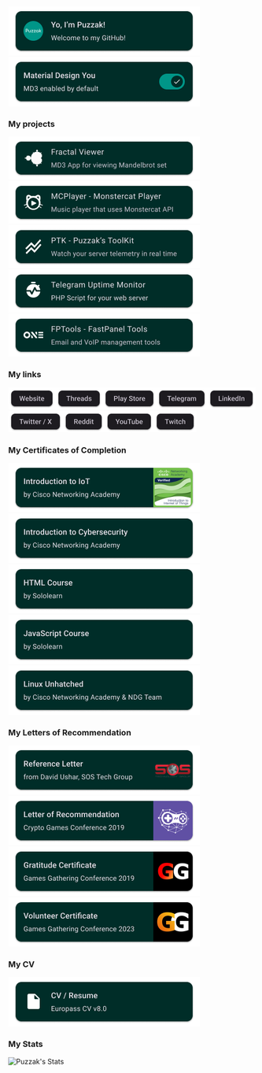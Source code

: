 ![Header](Assets/Header.png)![Header](Assets/MD3Card.png)

### My projects
[![Fractals](Assets/Project-Fractals.png)](https://github.com/Puzzak/Fractalinator)[![MCPlayer](Assets/Project-MCPlayer.png)](https://github.com/Puzzak/MCPlayer)[![PTK](Assets/Project-PTK.png)](https://github.com/Puzzak/PTK)[![Tg Uptime Monitor](Assets/Project-UptimeTg.png)](https://github.com/Puzzak/Telegram-Uptime-Monitor)[![FPTools](Assets/Project-FPTools.png)](https://github.com/Puzzak/FPTools)

### My links
[![Website](Assets/Chip-Website.png)](https://puzzak.page)[![Threads](Assets/Chip-Threads.png)](https://threads.net/@puzzaks)[![PlayStore](Assets/Chip-PlayStore.png)](https://play.google.com/store/apps/dev?id=8304874346039659820)[![Telegram](Assets/Chip-Telegram.png)](https://t.me/puzzaks)[![LinkedIn](Assets/Chip-LinkedIn.png)](https://linkedin.com/in/puzzak/)[![Twitter](Assets/Chip-Twitter.png)](https://twitter.com/Puzzaks)[![Reddit](Assets/Chip-Reddit.png)](https://reddit.com/u/Puzzak)[![YouTube](Assets/Chip-YouTube.png)](https://youtube.com/@puzzak)[![Twitch](Assets/Chip-Twitch.png)](https://twitch.tv/puzzak)


### My Certificates of Completion
[![CiscoIoT](Assets/Cert-CiscoIoT.png)](Certificates/Puzzak%20-%20Certificate%20-%20Cisco%20-%20IoT_Introduction.pdf)[![CiscoCs](Assets/Cert-CiscoCs.png)](Certificates/Puzzak%20-%20Certificate%20-%20Cisco%20-%20Introduction%20to%20Cybersecurity.pdf)[![Cert-SololearnHTML](Assets/Cert-SololearnHTML.png)](Certificates/Puzzak%20-%20Certificate%20-%20SoloLearn%20-%20HTML.pdf)[![Cert-SololearnJS](Assets/Cert-SololearnJavaScript.png)](Certificates/Puzzak%20-%20Certificate%20-%20SoloLearn%20-%20HTML.pdf)[![CiscoNDGLinux](Assets/Cert-CiscoNDGLinux.png)](Certificates/Puzzak%20-%20Certificate%20-%20Cisco%20-%20NDG%20Linux%20Unhatched.pdf)

### My Letters of Recommendation
[![SOS Tech Recommendation](Assets/Recommendation-SOS.png)](Recommendations/Reference_Letter_Artem_Lapikura.pdf)[![CGC Recommendation](Assets/Recommendation-CGC.png)](Recommendations/Puzzak%20-%20Letter%20-%20CGC%20-%20Recommendation.pdf)[![GGC Recommendation](Assets/Recommendation-GG19.png)](Recommendations/Puzzak%20-%20Letter%20-%20GGC%20-%20Gratitude.pdf)[![GGC Recommendation](Assets/Recommendation-GG23.png)](Recommendations/Artem%20Lapikura%20GG%20Certificate.png)

### My CV
[![CV](Assets/CV-Card.png)](CVs/Puzzak%20-%20CV%20-%20v8.0.pdf)

### My Stats
![Puzzak's Stats](https://github-readme-stats.vercel.app/api?username=puzzak&show_icons=true&theme=default&text_color=009688&icon_color=009688&title_color=009688&bg_color=00000000&hide_border=true)

